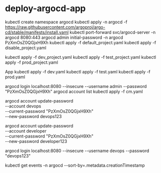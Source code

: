 # deploy-argocd-app

kubectl create namespace argocd
kubectl apply -n argocd -f https://raw.githubusercontent.com/argoproj/argo-cd/stable/manifests/install.yaml
kubectl port-forward svc/argocd-server -n argocd 8080:443
argocd admin initial-password -n argocd
PzXmOsZ0QGjxH9Xh
kubectl apply -f default_project.yaml 
kubectl apply -f disable_project.yaml  

kubectl apply -f dev_project.yaml 
kubectl apply -f test_project.yaml 
kubectl apply -f prod_project.yaml 

App
kubectl apply -f dev.yaml 
kubectl apply -f test.yaml 
kubectl apply -f prod.yaml 

argocd login localhost:8080 --insecure --username admin --password "PzXmOsZ0QGjxH9Xh"
argocd account list
kubectl apply -f cm.yaml 

argocd account update-password \
  --account devops \
  --current-password "PzXmOsZ0QGjxH9Xh" \
  --new-password devops123

argocd account update-password \
  --account developer \
  --current-password "PzXmOsZ0QGjxH9Xh" \
  --new-password developer123

argocd login localhost:8080 --insecure --username devops --password "devops123"


kubectl get events -n argocd --sort-by=.metadata.creationTimestamp

